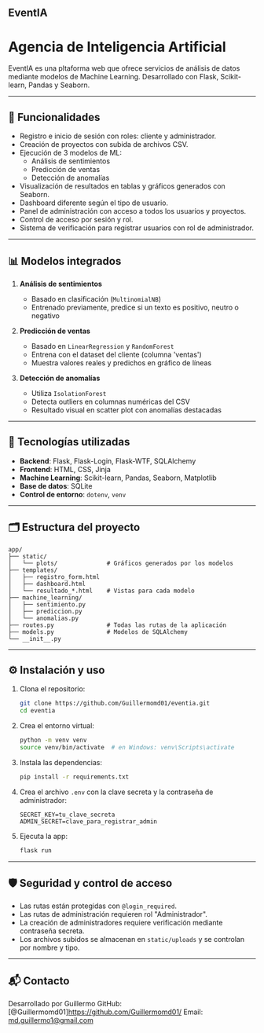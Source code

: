 ## EventIA
# Agencia de Inteligencia Artificial

EventIA es una pltaforma web que ofrece servicios de análisis de datos mediante modelos de Machine Learning. Desarrollado con Flask, Scikit-learn, Pandas y Seaborn.

---

## 🚀 Funcionalidades

- Registro e inicio de sesión con roles: cliente y administrador.
- Creación de proyectos con subida de archivos CSV.
- Ejecución de 3 modelos de ML:
  - Análisis de sentimientos
  - Predicción de ventas
  - Detección de anomalías
- Visualización de resultados en tablas y gráficos generados con Seaborn.
- Dashboard diferente según el tipo de usuario.
- Panel de administración con acceso a todos los usuarios y proyectos.
- Control de acceso por sesión y rol.
- Sistema de verificación para registrar usuarios con rol de administrador.

---

## 📊 Modelos integrados

1. **Análisis de sentimientos**
   - Basado en clasificación (`MultinomialNB`)
   - Entrenado previamente, predice si un texto es positivo, neutro o negativo

2. **Predicción de ventas**
   - Basado en `LinearRegression` y `RandomForest`
   - Entrena con el dataset del cliente (columna 'ventas')
   - Muestra valores reales y predichos en gráfico de líneas

3. **Detección de anomalías**
   - Utiliza `IsolationForest`
   - Detecta outliers en columnas numéricas del CSV
   - Resultado visual en scatter plot con anomalías destacadas

---

## 🧱 Tecnologías utilizadas

- **Backend**: Flask, Flask-Login, Flask-WTF, SQLAlchemy
- **Frontend**: HTML, CSS, Jinja
- **Machine Learning**: Scikit-learn, Pandas, Seaborn, Matplotlib
- **Base de datos**: SQLite
- **Control de entorno**: `dotenv`, `venv`

---

## 🗂 Estructura del proyecto

```
app/
├── static/
│   └── plots/              # Gráficos generados por los modelos
├── templates/
│   ├── registro_form.html
│   ├── dashboard.html
│   └── resultado_*.html    # Vistas para cada modelo
├── machine_learning/
│   ├── sentimiento.py
│   ├── prediccion.py
│   └── anomalias.py
├── routes.py               # Todas las rutas de la aplicación
├── models.py               # Modelos de SQLAlchemy
└── __init__.py
```

---

## ⚙️ Instalación y uso

1. Clona el repositorio:
   ```bash
   git clone https://github.com/Guillermomd01/eventia.git
   cd eventia
   ```

2. Crea el entorno virtual:
   ```bash
   python -m venv venv
   source venv/bin/activate  # en Windows: venv\Scripts\activate
   ```

3. Instala las dependencias:
   ```bash
   pip install -r requirements.txt
   ```

4. Crea el archivo `.env` con la clave secreta y la contraseña de administrador:
   ```
   SECRET_KEY=tu_clave_secreta
   ADMIN_SECRET=clave_para_registrar_admin
   ```

5. Ejecuta la app:
   ```bash
   flask run
   ```

---

## 🛡 Seguridad y control de acceso

- Las rutas están protegidas con `@login_required`.
- Las rutas de administración requieren rol "Administrador".
- La creación de administradores requiere verificación mediante contraseña secreta.
- Los archivos subidos se almacenan en `static/uploads` y se controlan por nombre y tipo.

---

## 📬 Contacto

Desarrollado por Guillermo
GitHub: [@Guillermomd01]https://github.com/Guillermomd01/
Email: md.guillermo1@gmail.com
